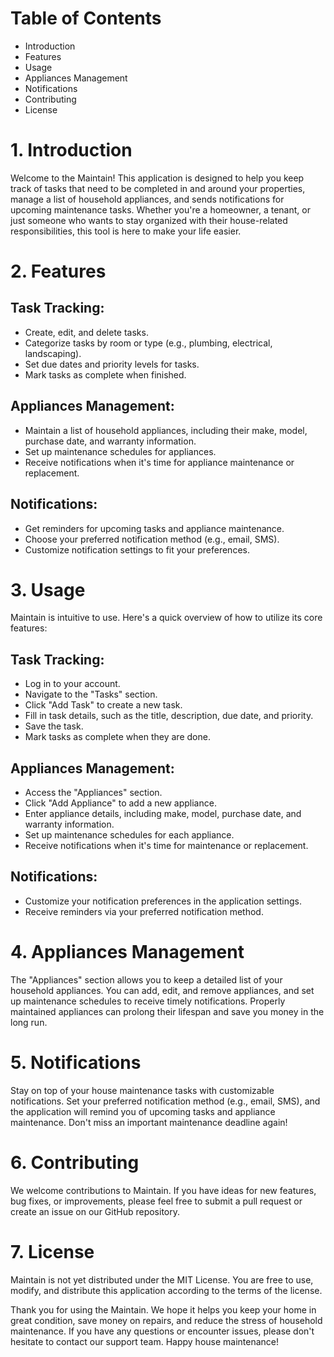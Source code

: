 # Table of Contents

- Introduction
- Features
- Usage
- Appliances Management
- Notifications
- Contributing
- License

# 1. Introduction
Welcome to the Maintain! This application is designed to help you keep track of tasks that need to be completed in and around your properties, manage a list of household appliances, and sends notifications for upcoming maintenance tasks. Whether you're a homeowner, a tenant, or just someone who wants to stay organized with their house-related responsibilities, this tool is here to make your life easier.

# 2. Features
## Task Tracking:
- Create, edit, and delete tasks.
- Categorize tasks by room or type (e.g., plumbing, electrical, landscaping).
- Set due dates and priority levels for tasks.
- Mark tasks as complete when finished.

## Appliances Management:
- Maintain a list of household appliances, including their make, model, purchase date, and warranty information.
- Set up maintenance schedules for appliances.
- Receive notifications when it's time for appliance maintenance or replacement.

## Notifications:
- Get reminders for upcoming tasks and appliance maintenance.
- Choose your preferred notification method (e.g., email, SMS).
- Customize notification settings to fit your preferences.

# 3. Usage
Maintain is intuitive to use. Here's a quick overview of how to utilize its core features:

## Task Tracking:
- Log in to your account.
- Navigate to the "Tasks" section.
- Click "Add Task" to create a new task.
- Fill in task details, such as the title, description, due date, and priority.
- Save the task.
- Mark tasks as complete when they are done.

## Appliances Management:
- Access the "Appliances" section.
- Click "Add Appliance" to add a new appliance.
- Enter appliance details, including make, model, purchase date, and warranty information.
- Set up maintenance schedules for each appliance.
- Receive notifications when it's time for maintenance or replacement.

## Notifications:
- Customize your notification preferences in the application settings.
- Receive reminders via your preferred notification method.

# 4. Appliances Management
The "Appliances" section allows you to keep a detailed list of your household appliances. You can add, edit, and remove appliances, and set up maintenance schedules to receive timely notifications. Properly maintained appliances can prolong their lifespan and save you money in the long run.

# 5. Notifications
Stay on top of your house maintenance tasks with customizable notifications. Set your preferred notification method (e.g., email, SMS), and the application will remind you of upcoming tasks and appliance maintenance. Don't miss an important maintenance deadline again!

# 6. Contributing
We welcome contributions to Maintain. If you have ideas for new features, bug fixes, or improvements, please feel free to submit a pull request or create an issue on our GitHub repository.

# 7. License
Maintain is not yet distributed under the MIT License. You are free to use, modify, and distribute this application according to the terms of the license.

Thank you for using the Maintain. We hope it helps you keep your home in great condition, save money on repairs, and reduce the stress of household maintenance. If you have any questions or encounter issues, please don't hesitate to contact our support team. Happy house maintenance!
